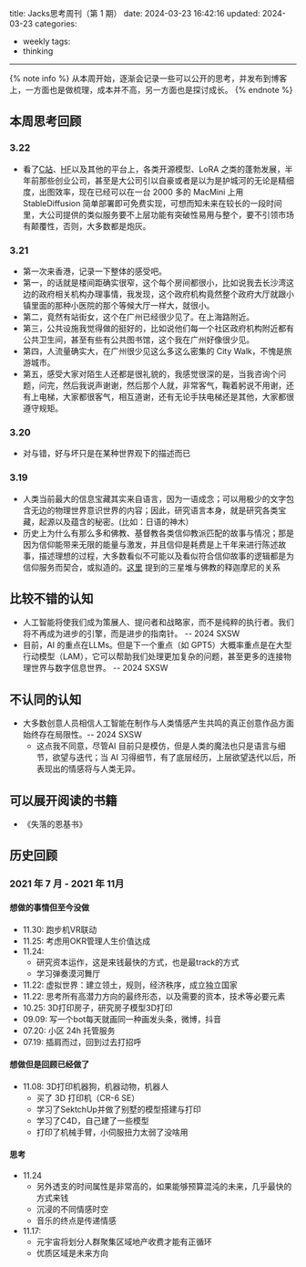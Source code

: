 title: Jacks思考周刊（第 1 期）
date: 2024-03-23 16:42:16
updated: 2024-03-23
categories:
- weekly
tags:
- thinking

---

{% note info %} 从本周开始，逐渐会记录一些可以公开的思考，并发布到博客上，一方面也是做梳理，成本并不高，另一方面也是探讨成长。 {% endnote %}

<!-- more -->

## 本周思考回顾

### 3.22

- 看了[C站](https://civitai.com/)、[HF](https://huggingface.co/)以及其他的平台上，各类开源模型、LoRA 之类的蓬勃发展，半年前那些创业公司，甚至是大公司引以自豪或者是以为是护城河的无论是精细度，出图效率，现在已经可以在一台 2000 多的 MacMini 上用 StableDiffusion 简单部署即可免费实现，可想而知未来在较长的一段时间里，大公司提供的类似服务要不上层功能有突破性易用与整个，要不引领市场有颠覆性，否则，大多数都是炮灰。

### 3.21

- 第一次来香港，记录一下整体的感受吧。
- 第一，的话就是楼间距确实很窄，这个每个房间都很小，比如说我去长沙湾这边的政府相关机构办理事情，我发现，这个政府机构竟然整个政府大厅就跟小镇里面的那种小医院的那个等候大厅一样大，就很小。
- 第二，竟然有站街女，这个在广州已经很少见了。在上海路附近。
- 第三，公共设施我觉得做的挺好的，比如说他们每一个社区政府机构附近都有公共卫生间，甚至有些有公共图书馆，这个我在广州好像很少见。
- 第四，人流量确实大，在广州很少见这么多这么密集的 City Walk，不愧是旅游城市。
- 第五，感受大家对陌生人还都是很礼貌的，我感觉很深的是，当我咨询个问题，问完，然后我说声谢谢，然后那个人就，非常客气，鞠着躬说不用谢，还有上电梯，大家都很客气，相互道谢，还有无论手扶电梯还是其他，大家都很遵守规矩。

### 3.20

- 对与错，好与坏只是在某种世界观下的描述而已

### 3.19

- 人类当前最大的信息宝藏其实来自语言，因为一语成念；可以用极少的文字包含无边的物理世界意识世界的内容；因此，研究语言本身，就是研究各类宝藏，起源以及蕴含的秘密。(比如：日语的神木）
- 历史上为什么有那么多和佛教、基督教各类信仰教派匹配的故事与情况；那是因为信仰能带来无限的能量与激发，并且信仰是耗费是上千年来进行陈述故事，描述理想的过程，大多数看似不可能以及看似符合信仰故事的逻辑都是为信仰服务而契合，或拟造的。[这里](https://www.bilibili.com/video/BV1Hm411o7uL) 提到的三星堆与佛教的释迦摩尼的关系

## 比较不错的认知

- 人工智能将使我们成为策展人、提问者和战略家，而不是纯粹的执行者。我们将不再成为进步的引擎，而是进步的指南针。 -- 2024 SXSW
- 目前，AI 的重点在LLMs。但是下一个重点（如 GPT5）大概率重点是在大型行动模型（LAM），它可以帮助我们处理更加复杂的问题，甚至更多的连接物理世界与数字信息世界。 -- 2024 SXSW

## 不认同的认知

- 大多数创意人员相信人工智能在制作与人类情感产生共鸣的真正创意作品方面始终存在局限性。-- 2024 SXSW
	- 这点我不同意，尽管AI 目前只是模仿，但是人类的魔法也只是语言与细节，欲望与迭代；当 AI 习得细节，有了底层经历，上层欲望迭代以后，所表现出的情感将与人类无异。


## 可以展开阅读的书籍

- 《失落的恩基书》 

## 历史回顾

### 2021 年 7 月 - 2021 年 11月

#### 想做的事情但至今没做

- 11.30: 跑步机VR联动
- 11.25: 考虑用OKR管理人生价值达成
- 11.24: 
	- 研究资本运作，这是来钱最快的方式，也是最track的方式
	- 学习弹奏漠河舞厅
- 11.22: 虚拟世界：建立领土，规则，经济秩序，成立独立国家
- 11.22: 思考所有高潜力方向的最终形态，以及需要的资本，技术等必要元素
- 10.25: 3D打印房子，研究房子模型3D打印
- 09.09: 写一个bot每天就画同一种画发头条，微博，抖音
- 07.20: 小区 24h 托管服务
- 07.19:  插肩而过，回到过去打招呼

#### 想做但是回顾已经做了

- 11.08: 3D打印机器狗，机器动物，机器人
	- 买了 3D 打印机（CR-6 SE）
	- 学习了SektchUp并做了别墅的模型搭建与打印
	- 学习了C4D，自己建了一些模型
	- 打印了机械手臂，小伺服扭力太弱了没啥用

#### 思考

- 11.24
	- 另外透支的时间属性是非常高的，如果能够预算混沌的未来，几乎最快的方式来钱
	- 沉浸的不同情感时空
	- 音乐的终点是传递情感
- 11.17:
	- 元宇宙将划分人群聚集区域地产收费才能有正循环
	- 优质区域是未来方向
